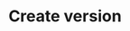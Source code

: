 ---
title: Create version
excerpt: Create a new version.
api:
  file: readme-api.json
  operationId: createVersion
hidden: false
---